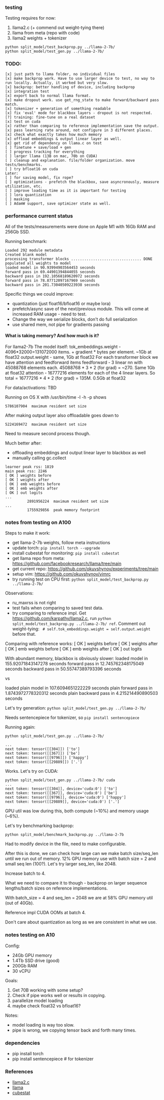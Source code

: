### testing 

Testing requires for now:
1. llama2.c (+ commend out weight-tying there)
2. llama from meta (repo with code)
3. llama2 weights + tokenizer

```
python split_model/test_backprop.py ../llama-2-7b/
python split_model/test_gen.py ../llama-2-7b/

```

### TODO:
```
[x] just path to llama folder, no individual files
[x] make backprop work. Have to use larger device to test, no way to run locally. Actually, it worked but very slow.
[x] backprop: better handling of device, including backprop
[x] integration test
[x] export back to normal llama format.
[x] make dropout work. use get_rng_state to make forward/backward pass match.
[x] tokenizer + generation of something readable
[x] fix 'eval' mode for blackbox layers - dropout is not respected.
[?] training: fine-tune on a real dataset
[x] test on cuda
[x] rather than comparing to reference implementation save the output.
[x] pass learning rate around, not configure in 3 different places.
[x] check what exactly takes how much memory
[x] offload embeddings & output linear layer as well.
[x] get rid of dependency on llama.c on test 
[ ] finetune + save/load + gen
[ ] progress tracking for everything
[ ] larger llama (13B on mac, 70b on CUDA)
[ ] cleanup and explanation. file/folder organization. move tests/benchmarks.
[ ] try bfloat16 on cuda
Later:
[ ] for saving model, fix rope?
[ ] optimizations - prefetch the blackbox, save asyncronously, measure utilization, etc.
[ ] improve loading time as it is important for testing
[ ] lora quantization
[ ] masking
[ ] AdamW support, save optimizer state as well.
```

### performance current status

All of the tests/measurements were done on Apple M1 with 16Gb RAM and 256Gb SSD.

Running benchmark:
```
Loaded 292 module metadata
Created blank model
processing transformer blocks ................................ DONE
populated all weights to model
loaded model in 90.93994903564453 seconds
forward pass in 69.44901394844055 seconds
backward pass in 192.10568189620972 seconds
forward pass in 78.87712097167969 seconds
backward pass in 201.73040509223938 seconds
```

Specific things we could improve:
* quantization (just float16/bfloat16 or maybe lora)
* prefetch/async save of the next/previous module. This will come at increased RAM usage - need to test.
* Change the way we serialize blocks, don't do full serialization
* use shared mem, not pipe for gradients passing

#### What is taking memory? And how much is it?

For llama2-7b
The model itself:
tok_embeddings.weight - 4096*32000=131072000 items. + gradient * bytes per element. ~1Gb at float32
output.weight - same, 1Gb at float32
For each transformer block we have attention and feedforward items
feedforward - 3 linear nn with 45088768 elements each. 45088768 * 3 * 2 (for grad) = ~270. Same 1Gb at float32
attention - 16777216 elements for each of the 4 linear layers. So total = 16777216 * 4 * 2 (for grad) = 135M. 0.5Gb at float32

For data/activations: TBD

Running on OS X with /usr/bin/time -l -h -p  shows 

```
5786107904  maximum resident set size
```

After making output layer also offloadable goes down to 
```
5224169472  maximum resident set size
```

Need to measure second process though.

Much better after:
* offloading embeddings and output linear layer to blackbox as well
* manually calling gc.collect

```
learner peak rss: 1819
main peak rss: 2246
[ OK ] weights before
[ OK ] weights after
[ OK ] emb weights before
[ OK ] emb weights after
[ OK ] out logits
...
          2891956224  maximum resident set size
...
          1755929856  peak memory footprint
```




### notes from testing on A100

Steps to make it work:

* get llama-2-7b weights, follow meta instructions
* update torch: ```pip install torch --upgrade```
* install cubestat for monitoring: ```pip install cubestat```
* get llama repo from meta: https://github.com/facebookresearch/llama/tree/main
* get current repo: https://github.com/okuvshynov/experiments/tree/main
* setup vim: https://github.com/okuvshynov/vimrc
* try running test on CPU first: ```python split_model/test_backprop.py ../llama-2-7b/```

Observations:
* ru_maxrss is not right
* test fails when comparing to saved test data.
* try comparing to reference impl. Get https://github.com/karpathy/llama2.c, run ```python split_model/test_backprop.py ../llama-2-7b/ ref```. Comment out weight-tying: ``` # self.tok_embeddings.weight = self.output.weight``` before that.

Comparing with reference works:
[ OK ] weights before
[ OK ] weights after
[ OK ] emb weights before
[ OK ] emb weights after
[ OK ] out logits

With abundant memory, blackbox is obviously slower: 
loaded model in 155.92071843147278 seconds
forward pass in 12.745762348175049 seconds
backward pass in 50.55747389793396 seconds

vs 

loaded plain model in 107.6094651222229 seconds
plain forward pass in 1.8743972778320312 seconds
plain backward pass in 4.215214490890503 seconds

Let's try generation:
```python split_model/test_gen.py ../llama-2-7b/```

Needs sentencepiece for tokenizer, so ```pip install sentencepiece```

Running again:
```
python split_model/test_gen.py ../llama-2-7b/

...
next token: tensor([[304]]) ['to']
next token: tensor([[367]]) ['be']
next token: tensor([[9796]]) ['happy']
next token: tensor([[29889]]) ['.']
```

Works. Let's try on CUDA:
```
python split_model/test_gen.py ../llama-2-7b/ cuda
...
next token: tensor([[304]], device='cuda:0') ['to']
next token: tensor([[367]], device='cuda:0') ['be']
next token: tensor([[9796]], device='cuda:0') ['happy']
next token: tensor([[29889]], device='cuda:0') ['.']
```

GPU util was low during this, both compute (~10%) and memory usage (~6%).

Let's try benchmarking backprop:

```
python split_model/benchmark_backprop.py ../llama-2-7b
```

Had to modify device in the file, need to make configurable.

After this is done, we can check how large can we make batch size/seq_len until we run out of memory.
12% GPU memory use with batch size = 2 and small seq len (100?). 
Let's try larger seq_len, like 2048. 

Increase batch to 4.

What we need to compare it to though - backprop on larger sequence lengths/batch sizes on reference implementations.

With batch_size = 4 and seq_len = 2048 we are at 58% GPU memory util (out of 40Gb). 

Reference impl CUDA OOMs at batch 4.

Don't care about quantization as long as we are consistent in what we use.

### notes testing on A10

Config:
* 24Gb GPU memory
* 1.4Tb SSD drive (good)
* 200Gb RAM
* 30 vCPU

Goals:
1. Get 70B working with some setup?
2. Check if pipe works well or results in copying.
3. parallelize model loading
4. maybe check float32 vs bfloat16?

Notes:
* model loading is way too slow.
* pipe is wrong, we copying tensor back and forth many times.

### dependencies
* pip install torch
* pip install sentencepiece # for tokenizer

### References
* [llama2.c](https://github.com/karpathy/llama2.c)
* [llama](https://github.com/facebookresearch/llama)
* [cubestat](https://github.com/okuvshynov/cubestat)
